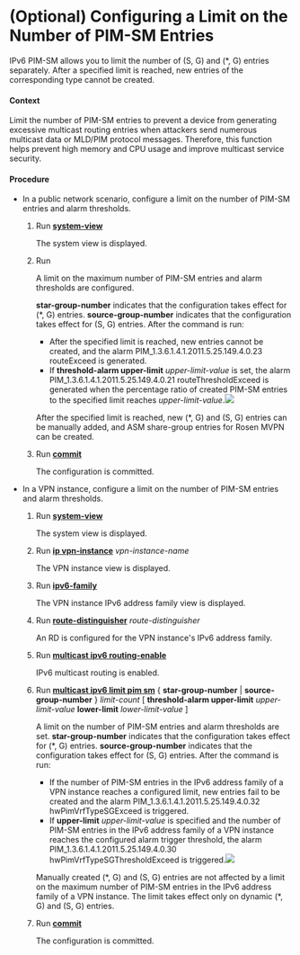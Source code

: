 (Optional) Configuring a Limit on the Number of PIM-SM Entries
==============================================================

IPv6 PIM-SM allows you to limit the number of (S, G) and (\*, G) entries separately. After a specified limit is reached, new entries of the corresponding type cannot be created.

#### Context

Limit the number of PIM-SM entries to prevent a device from generating excessive multicast routing entries when attackers send numerous multicast data or MLD/PIM protocol messages. Therefore, this function helps prevent high memory and CPU usage and improve multicast service security.


#### Procedure

* In a public network scenario, configure a limit on the number of PIM-SM entries and alarm thresholds.
  1. Run [**system-view**](cmdqueryname=system-view)
     
     
     
     The system view is displayed.
  2. Run 
     
     
     
     A limit on the maximum number of PIM-SM entries and alarm thresholds are configured.
     
     **star-group-number** indicates that the configuration takes effect for (\*, G) entries. **source-group-number** indicates that the configuration takes effect for (S, G) entries. After the command is run:
     
     
     
     + After the specified limit is reached, new entries cannot be created, and the alarm PIM\_1.3.6.1.4.1.2011.5.25.149.4.0.23 routeExceed is generated.
     + If **threshold-alarm upper-limit** *upper-limit-value* is set, the alarm PIM\_1.3.6.1.4.1.2011.5.25.149.4.0.21 routeThresholdExceed is generated when the percentage ratio of created PIM-SM entries to the specified limit reaches *upper-limit-value*.![](../../../../public_sys-resources/note_3.0-en-us.png) 
     
     After the specified limit is reached, new (\*, G) and (S, G) entries can be manually added, and ASM share-group entries for Rosen MVPN can be created.
  3. Run [**commit**](cmdqueryname=commit)
     
     
     
     The configuration is committed.
* In a VPN instance, configure a limit on the number of PIM-SM entries and alarm thresholds.
  1. Run [**system-view**](cmdqueryname=system-view)
     
     
     
     The system view is displayed.
  2. Run [**ip vpn-instance**](cmdqueryname=ip+vpn-instance) *vpn-instance-name*
     
     
     
     The VPN instance view is displayed.
  3. Run [**ipv6-family**](cmdqueryname=ipv6-family)
     
     
     
     The VPN instance IPv6 address family view is displayed.
  4. Run [**route-distinguisher**](cmdqueryname=route-distinguisher) *route-distinguisher*
     
     
     
     An RD is configured for the VPN instance's IPv6 address family.
  5. Run [**multicast ipv6 routing-enable**](cmdqueryname=multicast+ipv6+routing-enable)
     
     
     
     IPv6 multicast routing is enabled.
  6. Run [**multicast ipv6 limit pim sm**](cmdqueryname=multicast+ipv6+limit+pim+sm) { **star-group-number** | **source-group-number** } *limit-count* [ **threshold-alarm upper-limit** *upper-limit-value* **lower-limit** *lower-limit-value* ]
     
     
     
     A limit on the number of PIM-SM entries and alarm thresholds are set. **star-group-number** indicates that the configuration takes effect for (\*, G) entries. **source-group-number** indicates that the configuration takes effect for (S, G) entries. After the command is run:
     
     
     
     + If the number of PIM-SM entries in the IPv6 address family of a VPN instance reaches a configured limit, new entries fail to be created and the alarm PIM\_1.3.6.1.4.1.2011.5.25.149.4.0.32 hwPimVrfTypeSGExceed is triggered.
     + If **upper-limit** *upper-limit-value* is specified and the number of PIM-SM entries in the IPv6 address family of a VPN instance reaches the configured alarm trigger threshold, the alarm PIM\_1.3.6.1.4.1.2011.5.25.149.4.0.30 hwPimVrfTypeSGThresholdExceed is triggered.![](../../../../public_sys-resources/note_3.0-en-us.png) 
     
     Manually created (\*, G) and (S, G) entries are not affected by a limit on the maximum number of PIM-SM entries in the IPv6 address family of a VPN instance. The limit takes effect only on dynamic (\*, G) and (S, G) entries.
  7. Run [**commit**](cmdqueryname=commit)
     
     
     
     The configuration is committed.